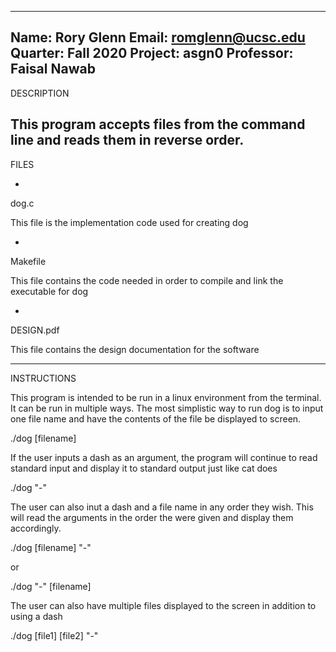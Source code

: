 -----------
Name:      Rory Glenn
Email:     romglenn@ucsc.edu
Quarter:   Fall 2020
Project:   asgn0
Professor: Faisal Nawab
-----------
DESCRIPTION

This program accepts files from the command line and reads them in reverse order.
-----------
FILES

-
dog.c

This file is the implementation code used for creating dog

-
Makefile

This file contains the code needed in order to compile and link the executable
for dog

-
DESIGN.pdf

This file contains the design documentation for the software

-----------
INSTRUCTIONS

This program is intended to be run in a linux environment from the terminal.
It can be run in multiple ways. The most simplistic way to run dog is to input
one file name and have the contents of the file be displayed to screen.

./dog [filename]

If the user inputs a dash as an argument, the program will continue to read 
standard input and display it to standard output just like cat does

./dog "-"

The user can also inut a dash and a file name in any order they wish. 
This will read the arguments in the order the were given and display
them accordingly.

./dog [filename] "-"

or

./dog "-" [filename]


The user can also have multiple files displayed to the screen
in addition to using a dash

./dog [file1] [file2] "-"

